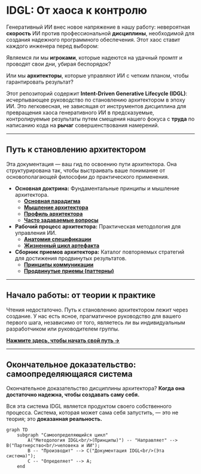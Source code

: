 # IDGL: От хаоса к контролю

Генеративный ИИ внес новое напряжение в нашу работу: невероятная **скорость** ИИ против профессиональной **дисциплины**, необходимой для создания надежного программного обеспечения. Этот хаос ставит каждого инженера перед выбором:

Являемся ли мы **игроками**, которые надеются на удачный промпт и проводят свои дни, убирая беспорядок?

Или мы **архитекторы**, которые управляют ИИ с четким планом, чтобы гарантировать результат?

Этот репозиторий содержит **Intent-Driven Generative Lifecycle (IDGL)**: исчерпывающее руководство по становлению архитектором в эпоху ИИ. Это легковесная, не зависящая от инструментов дисциплина для превращения хаоса генеративного ИИ в предсказуемые, контролируемые результаты путем смещения нашего фокуса с **труда** по написанию кода на **рычаг** совершенствования намерений.

---

## Путь к становлению архитектором
Эта документация — ваш гид по освоению пути архитектора. Она структурирована так, чтобы выстраивать ваше понимание от основополагающей философии до практического применения.

*   **Основная доктрина:** Фундаментальные принципы и мышление архитектора.
    *   **[Основная парадигма](./00-core.md)**
    *   **[Мышление архитектора](./00-idgl-philosophy.md)**
    *   **[Профиль архитектора](./06-the-architect-profile.md)**
    *   **[Часто задаваемые вопросы](./07-faq.md)**
*   **Рабочий процесс архитектора:** Практическая методология для управления ИИ.
    *   **[Анатомия спецификации](./02-anatomy-of-a-spec.md)**
    *   **[Жизненный цикл артефакта](./03-the-artifact-lifecycle.md)**
*   **Сборник приемов архитектора:** Каталог повторяемых стратегий для достижения продвинутых результатов.
    *   **[Принципы коммуникации](./04-communication-principles.md)**
    *   **[Продвинутые приемы (паттерны)](./05-patterns.md)**

---

## Начало работы: от теории к практике
Чтения недостаточно. Путь к становлению архитектором лежит через создание. У нас есть ясное, прагматичное руководство для вашего первого шага, независимо от того, являетесь ли вы индивидуальным разработчиком или руководителем группы.

**[Нажмите здесь, чтобы начать свой путь →](./GETTING-STARTED.md)**

---

## Окончательное доказательство: самоопределяющаяся система

Окончательное доказательство дисциплины архитектора? **Когда она достаточно надежна, чтобы создавать саму себя.**

Вся эта система IDGL является продуктом своего собственного процесса. Система, которая может сама себя запустить, — это не теория; это **доказанная реальность.**

```mermaid
graph TD
    subgraph "Самоопределяющийся цикл"
        A("Методология IDGL<br/>(Принципы)") -- "Направляет" --> B("Партнерство<br/>человека и ИИ");
        B -- "Производит" --> C("Документация IDGL<br/>(Эта система)");
        C -- "Определяет" --> A;
    end
```
